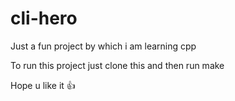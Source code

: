 # cli-hero
Just a fun project by which i am learning cpp  

To run this project just clone this and then run make  

Hope u like it 👍  
